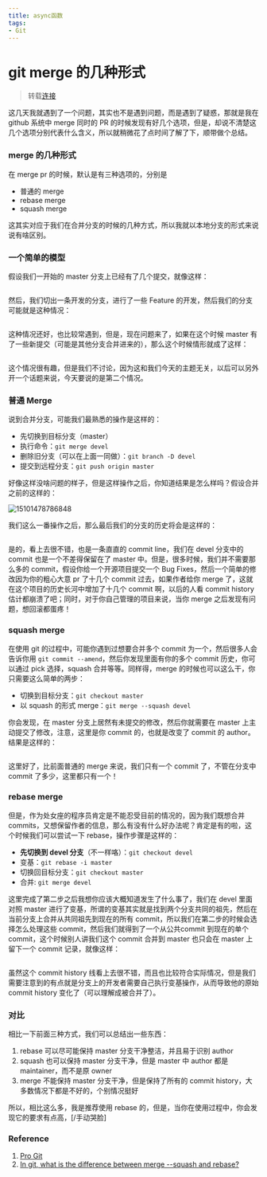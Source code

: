```yaml
---
title: async函数
tags: 
- Git
---
```

# git merge 的几种形式
> 转载[连接](https://liuliqiang.info/post/difference-between-merge-squash-and-rebase)
<div class="post-content">
<p>这几天我就遇到了一个问题，其实也不是遇到问题，而是遇到了疑惑，那就是我在 github 系统中 merge 同时的 PR 的时候发现有好几个选项，但是，却说不清楚这几个选项分别代表什么含义，所以就稍微花了点时间了解了下，顺带做个总结。</p>
<h3 id="toc-0">merge 的几种形式</h3>
<p>在 merge pr 的时候，默认是有三种选项的，分别是</p>
<ul>
<li>普通的 merge</li>
<li>rebase merge</li>
<li>squash merge</li>
</ul>
<p>这其实对应于我们在合并分支的时候的几种方式，所以我就以本地分支的形式来说说有啥区别。</p>
<h3 id="toc-1">一个简单的模型</h3>
<p>假设我们一开始的 master 分支上已经有了几个提交，就像这样：</p>
<p><img src="http://images.liuliqiang.info/2017-11-08-15101468869266.jpg" alt=""></p>
<p>然后，我们切出一条开发的分支，进行了一些 Feature 的开发，然后我们的分支可能就是这种情况：</p>
<p><img src="http://images.liuliqiang.info/2017-11-08-15101478786848.jpg" alt=""></p>
<p>这种情况还好，也比较常遇到，但是，现在问题来了，如果在这个时候 master 有了一些新提交（可能是其他分支合并进来的），那么这个时候情形就成了这样：</p>
<p><img src="http://images.liuliqiang.info/2017-11-08-15101478014577.jpg" alt=""></p>
<p>这个情况很有趣，但是我们不讨论，因为这和我们今天的主题无关，以后可以另外开一个话题来说，今天要说的是第二个情况。</p>
<h3 id="toc-2">普通 Merge</h3>
<p>说到合并分支，可能我们最熟悉的操作是这样的：</p>
<ul>
<li>先切换到目标分支（master）</li>
<li>执行命令：<code>git merge devel</code></li>
<li>删除旧分支（可以在上面一同做）：<code>git branch -D devel</code></li>
<li>提交到远程分支：<code>git push origin master</code></li>
</ul>
<p>好像这样没啥问题的样子，但是这样操作之后，你知道结果是怎么样吗？假设合并之前的这样的：</p>
<p><img src="http://images.liuliqiang.info/2017-11-08-15101478786848.jpg" alt="15101478786848"></p>
<p>我们这么一番操作之后，那么最后我们的分支的历史将会是这样的：</p>
<p><img src="http://images.liuliqiang.info/2017-11-08-15101481294797.jpg" alt=""></p>
<p>是的，看上去很不错，也是一条直直的 commit line，我们在 devel 分支中的 commit 也是一个不差得保留在了 master 中。但是，很多时候，我们并不需要那么多的 commit，假设你给一个开源项目提交一个 Bug Fixes，然后一个简单的修改因为你的粗心大意 pr 了十几个 commit 过去，如果作者给你 merge 了，这就在这个项目的历史长河中增加了十几个 commit 啊，以后的人看 commit history 估计都崩溃了吧；同时，对于你自己管理的项目来说，当你 merge 之后发现有问题，想回滚都蛋疼！</p>
<h3 id="toc-3">squash merge</h3>
<p>在使用 git 的过程中，可能你遇到过想要合并多个 commit 为一个，然后很多人会告诉你用 <code>git commit --amend</code>，然后你发现里面有你的多个 commit 历史，你可以通过 pick 选择，squash 合并等等。同样得，merge 的时候也可以这么干，你只需要这么简单的两步：</p>
<ul>
<li>切换到目标分支：<code>git checkout master</code></li>
<li>以 squash 的形式 merge：<code>git merge --squash devel</code></li>
</ul>
<p>你会发现，在 master 分支上居然有未提交的修改，然后你就需要在 master 上主动提交了修改，注意，这里是你 commit 的，也就是改变了 commit 的 author。结果是这样的：</p>
<p><img src="http://images.liuliqiang.info/2017-11-08-15101488495274.jpg" alt=""></p>
<p>这里好了，比前面普通的 merge 来说，我们只有一个 commit 了，不管在分支中 commit 了多少，这里都只有一个！</p>
<h3 id="toc-4">rebase merge</h3>
<p>但是，作为处女座的程序员肯定是不能忍受目前的情况的，因为我们既想合并 commits，又想保留作者的信息，那么有没有什么好办法呢？肯定是有的啦，这个时候我们可以尝试一下 rebase，操作步骤是这样的：</p>
<ul>
<li><strong>先切换到 devel 分支</strong>（不一样咯）：<code>git checkout devel</code></li>
<li>变基：<code>git rebase -i master</code></li>
<li>切换回目标分支：<code>git checkout master</code></li>
<li>合并: <code>git merge devel</code></li>
</ul>
<p>这里完成了第二步之后我想你应该大概知道发生了什么事了，我们在 devel 里面对照 master 进行了变基，所谓的变基其实就是找到两个分支共同的祖先，然后在当前分支上合并从共同祖先到现在的所有 commit，所以我们在第二步的时候会选择怎么处理这些 commit，然后我们就得到了一个从公共commit 到现在的单个 commit，这个时候别人讲我们这个 commit 合并到 master 也只会在 master 上留下一个 commit 记录，就像这样：</p>
<p><img src="http://images.liuliqiang.info/2017-11-08-15101517152753.jpg" alt=""></p>
<p>虽然这个 commit history 线看上去很不错，而且也比较符合实际情况，但是我们需要注意到的有点就是分支上的开发者需要自己执行变基操作，从而导致他的原始 commit history 变化了（可以理解成被合并了）。</p>
<h3 id="toc-5">对比</h3>
<p>相比一下前面三种方式，我们可以总结出一些东西：</p>
<ol>
<li>rebase 可以尽可能保持 master 分支干净整洁，并且易于识别 author</li>
<li>squash 也可以保持 master 分支干净，但是 master 中 author 都是 maintainer，而不是原 owner</li>
<li>merge 不能保持 master 分支干净，但是保持了所有的 commit history，大多数情况下都是不好的，个别情况挺好</li>
</ol>
<p>所以，相比这么多，我是推荐使用 rebase 的，但是，当你在使用过程中，你会发现它的要求有点高，[/手动哭脸]</p>
<h3 id="toc-6">Reference</h3>
<ol>
<li><a href="https://book.douban.com/subject/3420144/">Pro Git</a></li>
<li><a href="https://stackoverflow.com/questions/2427238/in-git-what-is-the-difference-between-merge-squash-and-rebase">In git, what is the difference between merge --squash and rebase?</a> </li>
</ol>